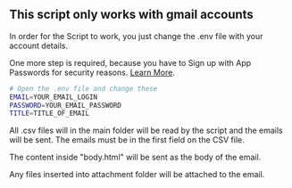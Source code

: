 <h2>This script only works with gmail accounts</h2>


In order for the Script to work, you just change the .env file with your account details.

One more step is required, because you have to Sign up with App Passwords for security reasons. [Learn More](https://support.google.com/mail/answer/185833).

```bash
# Open the .env file and change these
EMAIL=YOUR_EMAIL_LOGIN
PASSWORD=YOUR_EMAIL_PASSWORD
TITLE=TITLE_OF_EMAIL
```

All .csv files will in the main folder will be read by the script and the emails will be sent. The emails must be in the first field on the CSV file.

The content inside "body.html" will be sent as the body of the email.

Any files inserted into attachment folder will be attached to the email.